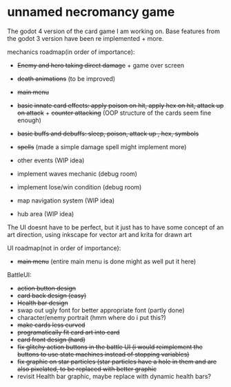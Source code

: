 # unnamed necromancy game
 The godot 4 version of the card game I am working on. Base features from the godot 3 version have been re implemented + more. 

 mechanics roadmap(in order of importance):
 - ~~Enemy and hero taking direct damage~~ + game over screen
 - ~~death animations~~ (to be improved)
 - ~~main menu~~

 - ~~basic innate card effects: apply poison on hit, apply hex on hit, attack up on attack~~ + ~~counter attacking~~
 (OOP structure of the cards seem fine enough)
 - ~~basic buffs and debuffs: sleep, poison, attack up , hex, symbols~~

 - ~~spells~~ (made a simple damage spell might implement more)
 - other events (WIP idea)
 -  implement waves mechanic (debug room)
 -  implement lose/win condition (debug room)
 - map navigation system (WIP idea)
 - hub area (WIP idea)

The UI doesnt have to be perfect, but it just has to have some concept of an art direction, using inkscape for vector art
and krita for drawn art

 UI roadmap(not in order of importance):
 - ~~main menu~~ (entire main menu is done might as well put it here)

 BattleUI:
 - ~~action button design~~
 - ~~card back design (easy)~~
 - ~~Health bar design~~
 - swap out ugly font for better appropriate font (partly done)
 - character/enemy portrait (hmm where do i put this?)
 - ~~make cards less curved~~
 - ~~programatically fit card art into card~~
 - ~~card front design (hard)~~
 - ~~fix glitchy action buttons in the battle UI (i would reimplement the buttons to use state machines instead of stopping variables)~~
 - ~~fix graphic on star particles (star particles have a hole in them and are also pixelated, to be replaced with better graphic~~
 - revisit Health bar graphic, maybe replace with dynamic health bars?

